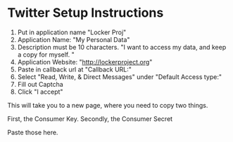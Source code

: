 # Twitter Setup Instructions #

1.  Put in application name "Locker Proj"
2. Application Name: "My Personal Data"
3. Description must be 10 characters. "I want to access my data, and
keep a copy for myself. "
4. Application Website: "http://lockerproject.org"
5. Paste in callback url at "Callback URL:"
6. Select "Read, Write, & Direct Messages" under "Default Access
type:"
7. Fill out Captcha
8. Click "I accept"

This will take you to a new page, where you need to copy two things.

First, the Consumer Key.
Secondly, the Consumer Secret

Paste those here.